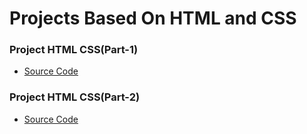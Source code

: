 # Projects Based On HTML and CSS

### Project HTML CSS(Part-1)

- [Source Code](./Project%20HTML%20CSS(Part%20-1)/)


### Project HTML CSS(Part-2)

- [Source Code](./Project%20HTML%20CSS(Part%20-2)/)